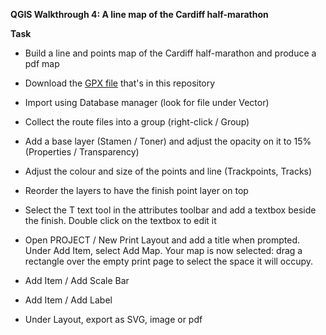 **QGIS Walkthrough 4: A line map of the Cardiff half-marathon**

**Task**

- Build a line and points map of the Cardiff half-marathon and produce a pdf map

- Download the [GPX file](https://raw.githubusercontent.com/aodhanlutetiae/QGIS/main/cardiff_half_marathon.gpx) that's in this repository

- Import using Database manager (look for file under Vector)

- Collect the route files into a group (right-click / Group)

- Add a base layer (Stamen / Toner) and adjust the opacity on it to 15% (Properties / Transparency)

- Adjust the colour and size of the points and line (Trackpoints, Tracks)

- Reorder the layers to have the finish point layer on top

- Select the T text tool in the attributes toolbar and add a textbox beside the finish. Double click on the textbox to edit it

- Open PROJECT / New Print Layout and add a title when prompted. Under Add Item, select Add Map. Your map is now selected: drag a rectangle over the empty print page to select the space it will occupy.

- Add Item / Add Scale Bar
- Add Item / Add Label

- Under Layout, export as SVG, image or pdf
